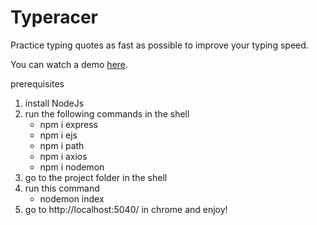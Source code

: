 # Typeracer
Practice typing quotes as fast as possible to improve your typing speed.

You can watch a demo [here](https://youtu.be/H8bOuBjCbmE).

prerequisites
   1. install NodeJs
   2. run the following commands in the shell
      - npm i express
      - npm i ejs
      - npm i path
      - npm i axios
      - npm i nodemon
   3. go to the project folder in the shell
   4. run this command
      - nodemon index
   5. go to http://localhost:5040/ in chrome and enjoy!
  
